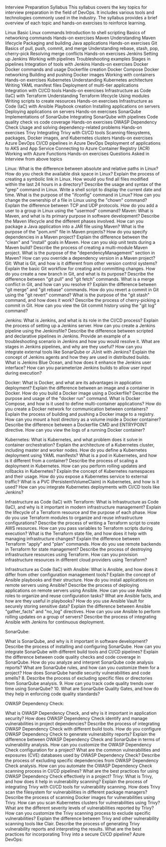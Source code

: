 Interview Preparation Syllabus
This syllabus covers the key topics for interview preparation in the field of DevOps. It includes various tools and technologies commonly used in the industry. The syllabus provides a brief overview of each topic and hands-on exercises to reinforce learning.

Linux
Basic Linux commands
Introduction to shell scripting
Basics of networking commands
Hands-on exercises
Maven
Understanding Maven lifecycle
Packaging and building Java applications
Hands-on exercises
Git
Basics of pull, push, commit, and merge
Understanding rebase, stash, pop, cherry-pick
Resolving merge conflicts
Hands-on exercises
Jenkins
Setting up Jenkins
Working with pipelines
Troubleshooting examples
Stages in pipelines
Integration of tools with Jenkins
Hands-on exercises
Docker
Docker commands and usage
Dockerfile creation
Docker Compose
Docker networking
Building and pushing Docker images
Working with containers
Hands-on exercises
Kubernetes
Understanding Kubernetes architecture
Writing YAML manifest files
Deployment of multi-tier applications
Integration with CI/CD tools
Hands-on exercises
Infrastructure as Code (IaC) with Terraform
Understanding Terraform lifecycle
Using modules
Writing scripts to create resources
Hands-on exercises
Infrastructure as Code (IaC) with Ansible
Playbook creation
Installing applications on servers
Deploying applications on servers
Hands-on exercises
SonarQube
Implementations of SonarQube
Integrating SonarQube with pipelines
Code quality check vs code coverage
Hands-on exercises
OWASP Dependency Check
Usage and solving dependency-related problems
Hands-on exercises
Trivy
Integrating Trivy with CI/CD tools
Scanning filesystems, packages, Docker images, and Kubernetes clusters
Hands-on exercises
Azure DevOps
CI/CD pipelines in Azure DevOps
Deployment of applications to AKS and App Service
Connecting to Azure Container Registry (ACR)
Working with Azure Functions
Hands-on exercises
Questions Asked in Interview from above topics

Linux:
What is the difference between absolute and relative paths in Linux?
How do you check the available disk space in Linux?
Explain the process of creating a symbolic link in Linux.
How would you find all files modified within the last 24 hours in a directory?
Describe the usage and syntax of the "grep" command in Linux.
Write a shell script to display the current date and time.
What is the purpose of the "ifconfig" command in Linux?
How can you change the ownership of a file in Linux using the "chown" command?
Explain the difference between TCP and UDP protocols.
How do you add a user to a group in Linux using the "usermod" command?
Maven:
What is Maven, and what is its primary purpose in software development?
Describe the Maven lifecycle and the different phases involved.
How can you package a Java application into a JAR file using Maven?
What is the purpose of the "pom.xml" file in Maven projects?
How do you specify dependencies in a Maven project?
Explain the difference between the "clean" and "install" goals in Maven.
How can you skip unit tests during a Maven build?
Describe the process of creating a multi-module Maven project.
What is the purpose of the "dependencyManagement" section in Maven?
How can you override a dependency version in a Maven project?
Git:
What is Git, and how is it different from other version control systems?
Explain the basic Git workflow for creating and committing changes.
How do you create a new branch in Git, and what is its purpose?
Describe the difference between "git pull" and "git fetch" commands.
What is a merge conflict in Git, and how can you resolve it?
Explain the difference between "git merge" and "git rebase" commands.
How do you revert a commit in Git using the "git revert" command?
What is the purpose of the "git stash" command, and how does it work?
Describe the process of cherry-picking a commit in Git.
How can you view the Git commit history using the "git log" command?

Jenkins:
What is Jenkins, and what is its role in the CI/CD process?
Explain the process of setting up a Jenkins server.
How can you create a Jenkins pipeline using the Jenkinsfile?
Describe the difference between scripted and declarative pipelines in Jenkins.
Provide an example of a troubleshooting scenario in Jenkins and how you would resolve it.
What are stages in Jenkins pipelines, and why are they useful?
How can you integrate external tools like SonarQube or JUnit with Jenkins?
Explain the concept of Jenkins agents and how they are used in distributed builds.
What is Jenkins Blue Ocean, and how does it enhance the Jenkins user interface?
How can you parameterize Jenkins builds to allow user input during execution?

Docker:
What is Docker, and what are its advantages in application deployment?
Explain the difference between an image and a container in Docker.
How do you build a Docker image using a Dockerfile?
Describe the purpose and usage of the "docker run" command.
What is Docker Compose, and how is it used to define multi-container applications?
How do you create a Docker network for communication between containers?
Explain the process of building and pushing a Docker image to a registry.
How can you mount a host directory as a volume inside a Docker container?
Describe the difference between a Dockerfile CMD and ENTRYPOINT directive.
How can you view the logs of a running Docker container?

Kubernetes:
What is Kubernetes, and what problem does it solve in container orchestration?
Explain the architecture of a Kubernetes cluster, including master and worker nodes.
How do you define a Kubernetes deployment using YAML manifests?
What is a pod in Kubernetes, and how is it different from a container?
Describe the process of scaling a deployment in Kubernetes.
How can you perform rolling updates and rollbacks in Kubernetes?
Explain the concept of Kubernetes namespaces and their usage.
How do you expose a Kubernetes service to external traffic?
What is a PVC (PersistentVolumeClaim) in Kubernetes, and how is it used?
How can you integrate Kubernetes deployments with CI/CD tools like Jenkins?

Infrastructure as Code (IaC) with Terraform:
What is Infrastructure as Code (IaC), and why is it important in modern infrastructure management?
Explain the lifecycle of a Terraform resource and the purpose of each phase.
How do you use Terraform modules to organize and reuse infrastructure configurations?
Describe the process of writing a Terraform script to create AWS resources.
How can you pass variables to Terraform scripts during execution?
What is the Terraform state file, and how does it help with managing infrastructure changes?
Explain the difference between Terraform "apply" and "plan" commands.
How do you use remote backends in Terraform for state management?
Describe the process of destroying infrastructure resources using Terraform.
How can you provision infrastructure resources in different cloud providers using Terraform?

Infrastructure as Code (IaC) with Ansible:
What is Ansible, and how does it differ from other configuration management tools?
Explain the concept of Ansible playbooks and their structure.
How do you install applications on remote servers using Ansible?
Describe the process of deploying applications on remote servers using Ansible.
How can you use Ansible roles to organize and reuse configuration tasks?
What are Ansible facts, and how are they useful in playbooks?
How do you use Ansible Vault for securely storing sensitive data?
Explain the difference between Ansible "gather_facts" and "no_log" directives.
How can you use Ansible to perform rolling updates on a group of servers?
Describe the process of integrating Ansible with Jenkins for continuous deployment.

SonarQube:

What is SonarQube, and why is it important in software development?
Describe the process of installing and configuring SonarQube.
How can you integrate SonarQube with different build tools and CI/CD pipelines?
Explain the difference between code quality checks and code coverage in SonarQube.
How do you analyze and interpret SonarQube code analysis reports?
What are SonarQube rules, and how can you customize them for a project?
How does
SonarQube handle security vulnerabilities and code smells? 8. Describe the process of excluding specific files or directories from SonarQube analysis. 9. How can you track code quality trends over time using SonarQube? 10. What are SonarQube Quality Gates, and how do they help in enforcing code quality standards?

OWASP Dependency Check:

What is OWASP Dependency Check, and why is it important in application security?
How does OWASP Dependency Check identify and manage vulnerabilities in project dependencies?
Describe the process of integrating OWASP Dependency Check with different build tools.
How do you configure OWASP Dependency Check to generate vulnerability reports?
Explain the difference between OWASP Dependency Check and SonarQube in terms of vulnerability analysis.
How can you customize the OWASP Dependency Check configuration for a project?
What are the common vulnerabilities and exposures (CVE) databases used by OWASP Dependency Check?
Describe the process of excluding specific dependencies from OWASP Dependency Check analysis.
How can you automate the OWASP Dependency Check scanning process in CI/CD pipelines?
What are the best practices for using OWASP Dependency Check effectively in a project?
Trivy:
What is Trivy, and how does it help in vulnerability scanning?
Explain the process of integrating Trivy with CI/CD tools for vulnerability scanning.
How does Trivy scan the filesystem for vulnerabilities in different package managers?
Describe the process of scanning Docker images for vulnerabilities using Trivy.
How can you scan Kubernetes clusters for vulnerabilities using Trivy?
What are the different severity levels of vulnerabilities reported by Trivy?
How can you customize the Trivy scanning process to exclude specific vulnerabilities?
Explain the difference between Trivy and other vulnerability scanning tools like Clair.
Describe the process of generating Trivy vulnerability reports and interpreting the results.
What are the best practices for incorporating Trivy into a secure CI/CD pipeline?
Azure DevOps: